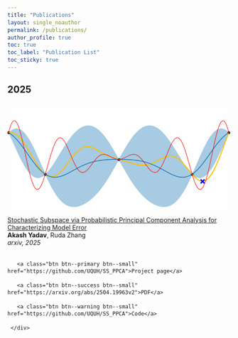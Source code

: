 ```yaml
--- 
title: "Publications" 
layout: single_noauthor 
permalink: /publications/ 
author_profile: true 
toc: true 
toc_label: "Publication List" 
toc_sticky: true 
---
```


## 2025

 <div class="publication">          
   <link rel="stylesheet" href="/assets/css/my.css">         
   <div class="img"><a href="https://arxiv.org/abs/2504.19963v2"><img class="img_responsive" src="/images/pub/bo_iterations.gif"></a></div>         
   <div class="text">         
     <div class="title"><a id="tsroots" href="https://arxiv.org/abs/2504.19963v2">Stochastic Subspace via Probabilistic Principal Component Analysis for Characterizing Model Error</a></div>         
     <div class="authors"><strong>Akash Yadav</strong>, Ruda Zhang         
     </div>         
     <div>         
       <em>arxiv, 2025</em> 
 <br> 
      
 <br>

       <a class="btn btn--primary btn--small" href="https://github.com/UQUH/SS_PPCA">Project page</a>

       <a class="btn btn--success btn--small" href="https://arxiv.org/abs/2504.19963v2">PDF</a>         
          
       <a class="btn btn--warning btn--small" href="https://github.com/UQUH/SS_PPCA">Code</a>        
         
     </div>         
   </div>         
 </div> 
 <br>


